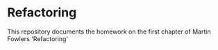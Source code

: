 # Refactoring
This repository documents the homework on the first chapter of Martin Fowlers 'Refactoring'
